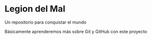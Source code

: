 # Legion del Mal
Un repositorio para conquistar el mundo

Básicamente aprenderemos más sobre Git y GitHub con este proyecto



